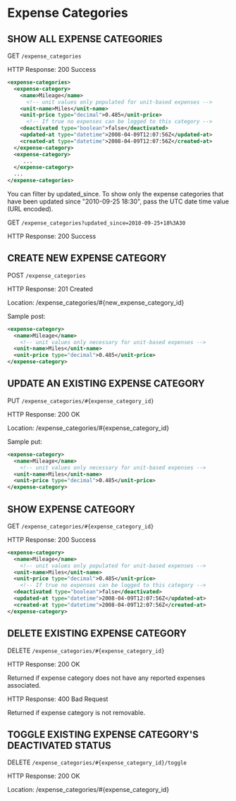 # Expense Categories

## SHOW ALL EXPENSE CATEGORIES

GET `/expense_categories`

HTTP Response: 200 Success

```xml
<expense-categories>
  <expense-category>
    <name>Mileage</name>
      <!-- unit values only populated for unit-based expenses -->
    <unit-name>Miles</unit-name>
    <unit-price type="decimal">0.485</unit-price>
      <!-- If true no expenses can be logged to this category -->
    <deactivated type="boolean">false</deactivated>
    <updated-at type="datetime">2008-04-09T12:07:56Z</updated-at>
    <created-at type="datetime">2008-04-09T12:07:56Z</created-at>
  </expense-category>
  <expense-category>
     ...
  </expense-category>
  ...
</expense-categories>
```

You can filter by updated_since. To show only the expense categories that have been updated since "2010-09-25 18:30", pass the UTC date time value (URL encoded).

GET `/expense_categories?updated_since=2010-09-25+18%3A30`

HTTP Response: 200 Success

## CREATE NEW EXPENSE CATEGORY

POST `/expense_categories`

HTTP Response: 201 Created

Location: /expense_categories/#{new_expense_category_id}

Sample post:

```xml
<expense-category>
  <name>Mileage</name>
    <!-- unit values only necessary for unit-based expenses -->
  <unit-name>Miles</unit-name>
  <unit-price type="decimal">0.485</unit-price>
</expense-category>
```

## UPDATE AN EXISTING EXPENSE CATEGORY

PUT `/expense_categories/#{expense_category_id}`

HTTP Response: 200 OK

Location: /expense_categories/#{expense_category_id}

Sample put:

```xml
<expense-category>
  <name>Mileage</name>
    <!-- unit values only necessary for unit-based expenses -->
  <unit-name>Miles</unit-name>
  <unit-price type="decimal">0.485</unit-price>
</expense-category>
```

## SHOW EXPENSE CATEGORY

GET `/expense_categories/#{expense_category_id}`

HTTP Response: 200 Success

```xml
<expense-category>
  <name>Mileage</name>
    <!-- unit values only populated for unit-based expenses -->
  <unit-name>Miles</unit-name>
  <unit-price type="decimal">0.485</unit-price>
    <!-- If true no expenses can be logged to this category -->
  <deactivated type="boolean">false</deactivated>
  <updated-at type="datetime">2008-04-09T12:07:56Z</updated-at>
  <created-at type="datetime">2008-04-09T12:07:56Z</created-at>
</expense-category>
```

## DELETE EXISTING EXPENSE CATEGORY

DELETE `/expense_categories/#{expense_category_id}`

HTTP Response: 200 OK

Returned if expense category does not have any reported expenses associated.

HTTP Response: 400 Bad Request

Returned if expense category is not removable.

## TOGGLE EXISTING EXPENSE CATEGORY'S DEACTIVATED STATUS

DELETE `/expense_categories/#{expense_category_id}/toggle`

HTTP Response: 200 OK

Location: /expense_categories/#{expense_category_id}
